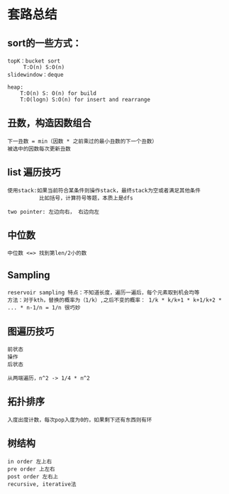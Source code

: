 套路总结
=====
   sort的一些方式：
   ----
    topK：bucket sort
         T:O(n) S:O(n)
    slidewindow：deque
    
    heap:
        T:O(n) S: O(n) for build 
        T:O(logn) S:O(n) for insert and rearrange
    
   丑数，构造因数组合
   ----
    下一丑数 = min（因数 * 之前乘过的最小丑数的下一个丑数）
    被选中的因数每次更新丑数
   
   list 遍历技巧
   ----  
    使用stack:如果当前符合某条件则操作stack，最终stack为空或者满足其他条件
              比如括号，计算符号等题，本质上是dfs
              
    two pointer: 左边向右， 右边向左
   
   中位数
   ----
    中位数 <=> 找到第len/2小的数
    
   Sampling
   ----
    reservoir sampling 特点：不知道长度，遍历一遍后，每个元素取到机会均等
    方法：对于kth，替换的概率为（1/k）,之后不变的概率： 1/k * k/k+1 * k+1/k+2 * ... * n-1/n = 1/n 很巧妙
   
   图遍历技巧
   ----
    前状态
    操作
    后状态
    
    从两端遍历，n^2 -> 1/4 * n^2
   
   拓扑排序
   ----
    入度出度计数，每次pop入度为0的，如果剩下还有东西则有环
   
   树结构
   ----
    in order 左上右
    pre order 上左右
    post order 左右上
    recursive, iterative法
   
